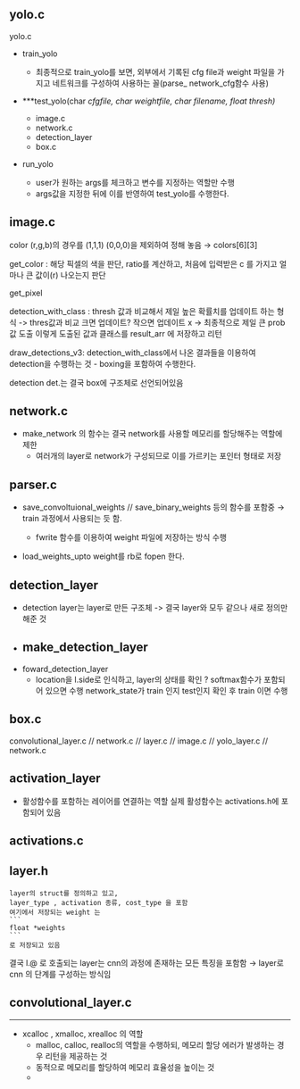 
## yolo.c

yolo.c
- train_yolo
    - 최종적으로 train_yolo를 보면, 외부에서 기록된 cfg file과 weight 파일을 가지고 네트워크를 구성하여 사용하는 꼴(parse_ network_cfg함수 사용)

- ***test_yolo(char *cfgfile, char *weightfile, char *filename, float thresh)***
    - image.c
    - network.c
    - detection_layer
    - box.c

- run_yolo
    - user가 원하는 args를 체크하고 변수를 지정하는 역할만 수행
    - args값을 지정한 뒤에 이를 반영하여 test_yolo를 수행한다.


## image.c
color (r,g,b)의 경우를 (1,1,1) (0,0,0)을 제외하여 정해 놓음 
&rarr; colors[6][3]

get_color : 해당 픽셀의 색을 판단, ratio를 계산하고, 처음에 입력받은 c 를 가지고 얼마나 큰 값이(r) 나오는지 판단

get_pixel

detection_with_class : thresh 값과 비교해서 제일 높은 확률치를 업데이트 하는 형식
-> thres값과 비교 크면 업데이트? 작으면 업데이트 x &rarr; 최종적으로 제일 큰 prob 값 도출
이렇게 도출된 값과 클래스를 result_arr 에 저장하고 리턴

draw_detections_v3: detection_with_class에서 나온 결과들을 이용하여 detection을 수행하는 것 - boxing을 포함하여 수행한다.

detection det.는 결국 box에 구조체로 선언되어있음


## network.c
- make_network 의 함수는 결국 network를 사용할 메모리를 할당해주는 역할에 제한
    - 여러개의 layer로 network가 구성되므로 이를 가르키는 포인터 형태로 저장

## parser.c
- save_convoltuional_weights // save_binary_weights 등의 함수를 포함중 
&rarr; train 과정에서 사용되는 듯 함. 
    - fwrite 함수를 이용하여 weight 파일에 저장하는 방식 수행

- load_weights_upto
    weight를 rb로 fopen 한다.

## detection_layer
- detection layer는 layer로 만든 구조체 -> 결국 layer와 모두 같으나 새로 정의만 해준 것
- make_detection_layer
    - 
- foward_detection_layer
    - location을  l.side로 인식하고,
    layer의 상태를 확인 ? softmax함수가 포함되어 있으면 수행
    network_state가 train 인지 test인지 확인 후 train 이면 수행

## box.c
convolutional_layer.c // network.c // layer.c // image.c // yolo_layer.c // network.c

## activation_layer
- 활성함수를 포함하는 레이어를 연결하는 역할  실제 활성함수는 activations.h에 포함되어 있음

## activations.c

## layer.h
    layer의 struct를 정의하고 있고, 
    layer_type , activation 종류, cost_type 을 포함
    여기에서 저장되는 weight 는 
    ```
    float *weights
    ```
    로 저장되고 있음
 결국 l.@ 로 호출되는 layer는 cnn의 과정에 존재하는 모든 특징을 포함함
 &rarr;  layer로  cnn 의 단계를 구성하는 방식임

## convolutional_layer.c



***
- xcalloc , xmalloc, xrealloc 의 역할
    - malloc, calloc, realloc의 역할을 수행하되, 메모리 할당 에러가 발생하는 경우 리턴을 제공하는 것
    - 동적으로 메모리를 할당하여 메모리 효율성을 높이는 것
    - 